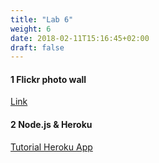 ```yaml
---
title: "Lab 6"
weight: 6
date: 2018-02-11T15:16:45+02:00
draft: false
---
```

#### 1 Flickr photo wall

[Link](/im/lab6/flickr.html)

#### 2 Node.js & Heroku

[Tutorial Heroku App](https://evening-castle-35090.herokuapp.com/)
